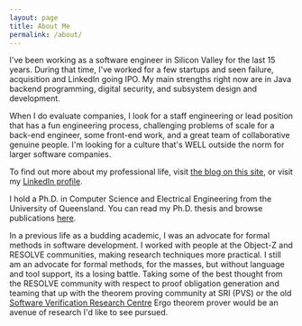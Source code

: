 ```yaml
---
layout: page
title: About Me
permalink: /about/
---
```


I've been working as a software engineer in Silicon Valley for the last 15 years. During that time, I've worked for a few startups and seen failure, acquisition and LinkedIn going IPO. My main strengths right now are in Java backend programming, digital security, and subsystem design and development.

When I do evaluate companies, I look for a staff engineering or lead position that has a fun engineering process, challenging problems of scale for a back-end engineer, some front-end work, and a great team of collaborative genuine people. I'm looking for a culture that's WELL outside the norm for larger software companies.

To find out more about my professional life, visit [the blog on this site]({{site.url}}), or visit my [LinkedIn profile][linkedin-profile].

I hold a Ph.D. in Computer Science and Electrical Engineering from the University of Queensland. You can read my Ph.D. thesis and browse publications [here][my-publications].

In a previous life as a budding academic, I was an advocate for formal methods in software development. I worked with people at the Object-Z and RESOLVE communities, making research techniques more practical. I still am an advocate for formal methods, for the masses, but without language and tool support, its a losing battle.  Taking some of the best thought from the RESOLVE community with respect to proof obligation generation and teaming that up with the theorem proving community at SRI (PVS) or the old [Software Verification Research Centre][svrc-home] Ergo theorem prover would be an avenue of research I'd like to see pursued.

[linkedin-profile]: https://linkedin.com/in/satkinson
[svrc-home]: http://www.itee.uq.edu.au/research 
[my-publications]: {{site.url}}/rackspace/pubs/index.html
